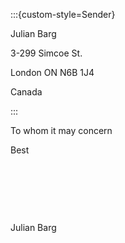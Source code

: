 
:::{custom-style=Sender}

Julian Barg

3-299 Simcoe St.

London ON N6B 1J4

Canada

:::

To whom it may concern







Best

&nbsp;

&nbsp;

&nbsp;

Julian Barg
